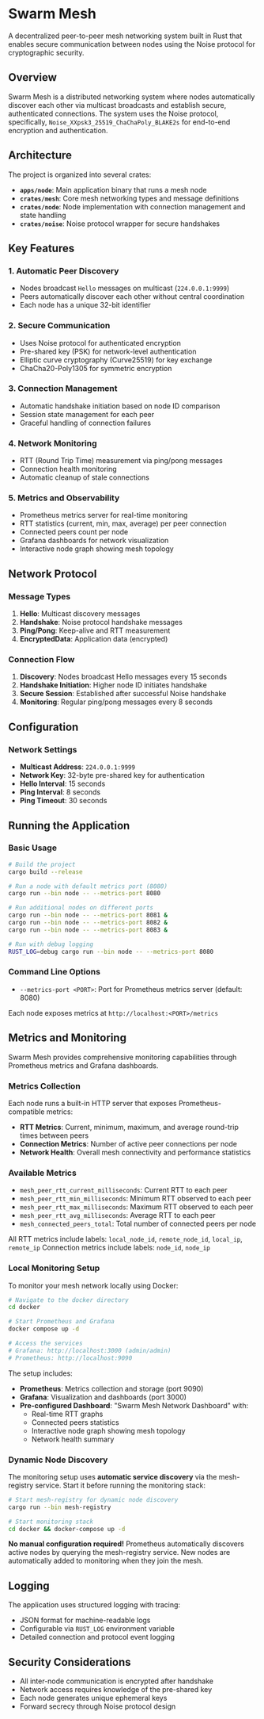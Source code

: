 # Swarm Mesh

A decentralized peer-to-peer mesh networking system built in Rust that enables secure communication between nodes using
the Noise protocol for cryptographic security.

## Overview

Swarm Mesh is a distributed networking system where nodes automatically discover each other via multicast broadcasts
and establish secure, authenticated connections. The system uses the Noise protocol, specifically,
`Noise_XXpsk3_25519_ChaChaPoly_BLAKE2s` for end-to-end encryption and authentication.

## Architecture

The project is organized into several crates:

- **`apps/node`**: Main application binary that runs a mesh node
- **`crates/mesh`**: Core mesh networking types and message definitions
- **`crates/node`**: Node implementation with connection management and state handling
- **`crates/noise`**: Noise protocol wrapper for secure handshakes

## Key Features

### 1. Automatic Peer Discovery
- Nodes broadcast `Hello` messages on multicast (`224.0.0.1:9999`)
- Peers automatically discover each other without central coordination
- Each node has a unique 32-bit identifier

### 2. Secure Communication
- Uses Noise protocol for authenticated encryption
- Pre-shared key (PSK) for network-level authentication
- Elliptic curve cryptography (Curve25519) for key exchange
- ChaCha20-Poly1305 for symmetric encryption

### 3. Connection Management
- Automatic handshake initiation based on node ID comparison
- Session state management for each peer
- Graceful handling of connection failures

### 4. Network Monitoring
- RTT (Round Trip Time) measurement via ping/pong messages
- Connection health monitoring
- Automatic cleanup of stale connections

### 5. Metrics and Observability
- Prometheus metrics server for real-time monitoring
- RTT statistics (current, min, max, average) per peer connection
- Connected peers count per node
- Grafana dashboards for network visualization
- Interactive node graph showing mesh topology

## Network Protocol

### Message Types

1. **Hello**: Multicast discovery messages
2. **Handshake**: Noise protocol handshake messages
3. **Ping/Pong**: Keep-alive and RTT measurement
4. **EncryptedData**: Application data (encrypted)

### Connection Flow

1. **Discovery**: Nodes broadcast Hello messages every 15 seconds
2. **Handshake Initiation**: Higher node ID initiates handshake
3. **Secure Session**: Established after successful Noise handshake
4. **Monitoring**: Regular ping/pong messages every 8 seconds

## Configuration

### Network Settings
- **Multicast Address**: `224.0.0.1:9999`
- **Network Key**: 32-byte pre-shared key for authentication
- **Hello Interval**: 15 seconds
- **Ping Interval**: 8 seconds
- **Ping Timeout**: 30 seconds

## Running the Application

### Basic Usage

```bash
# Build the project
cargo build --release

# Run a node with default metrics port (8080)
cargo run --bin node -- --metrics-port 8080

# Run additional nodes on different ports
cargo run --bin node -- --metrics-port 8081 &
cargo run --bin node -- --metrics-port 8082 &
cargo run --bin node -- --metrics-port 8083 &

# Run with debug logging
RUST_LOG=debug cargo run --bin node -- --metrics-port 8080
```

### Command Line Options

- `--metrics-port <PORT>`: Port for Prometheus metrics server (default: 8080)

Each node exposes metrics at `http://localhost:<PORT>/metrics`

## Metrics and Monitoring

Swarm Mesh provides comprehensive monitoring capabilities through Prometheus metrics and Grafana dashboards.

### Metrics Collection

Each node runs a built-in HTTP server that exposes Prometheus-compatible metrics:

- **RTT Metrics**: Current, minimum, maximum, and average round-trip times between peers
- **Connection Metrics**: Number of active peer connections per node
- **Network Health**: Overall mesh connectivity and performance statistics

### Available Metrics

- `mesh_peer_rtt_current_milliseconds`: Current RTT to each peer
- `mesh_peer_rtt_min_milliseconds`: Minimum RTT observed to each peer
- `mesh_peer_rtt_max_milliseconds`: Maximum RTT observed to each peer  
- `mesh_peer_rtt_avg_milliseconds`: Average RTT to each peer
- `mesh_connected_peers_total`: Total number of connected peers per node

All RTT metrics include labels: `local_node_id`, `remote_node_id`, `local_ip`, `remote_ip`
Connection metrics include labels: `node_id`, `node_ip`

### Local Monitoring Setup

To monitor your mesh network locally using Docker:

```bash
# Navigate to the docker directory
cd docker

# Start Prometheus and Grafana
docker compose up -d

# Access the services
# Grafana: http://localhost:3000 (admin/admin)
# Prometheus: http://localhost:9090
```

The setup includes:
- **Prometheus**: Metrics collection and storage (port 9090)
- **Grafana**: Visualization and dashboards (port 3000)
- **Pre-configured Dashboard**: "Swarm Mesh Network Dashboard" with:
  - Real-time RTT graphs
  - Connected peers statistics
  - Interactive node graph showing mesh topology
  - Network health summary

### Dynamic Node Discovery

The monitoring setup uses **automatic service discovery** via the mesh-registry service. Start it before running the monitoring stack:

```bash
# Start mesh-registry for dynamic node discovery
cargo run --bin mesh-registry

# Start monitoring stack
cd docker && docker-compose up -d
```

**No manual configuration required!** Prometheus automatically discovers active nodes by querying the mesh-registry service. New nodes are automatically added to monitoring when they join the mesh.

## Logging

The application uses structured logging with tracing:
- JSON format for machine-readable logs
- Configurable via `RUST_LOG` environment variable
- Detailed connection and protocol event logging

## Security Considerations

- All inter-node communication is encrypted after handshake
- Network access requires knowledge of the pre-shared key
- Each node generates unique ephemeral keys
- Forward secrecy through Noise protocol design